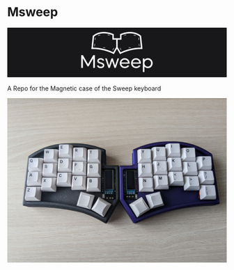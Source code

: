 # Msweep
![Msweep_Banner](https://github.com/Runningtarrens/Msweep/blob/main/pics/Msweep%20banner.JPG)

A Repo for the Magnetic case of the Sweep keyboard



![Msweep_1](https://github.com/Runningtarrens/Msweep/blob/main/pics/PXL_20230216_123414472.jpg)




